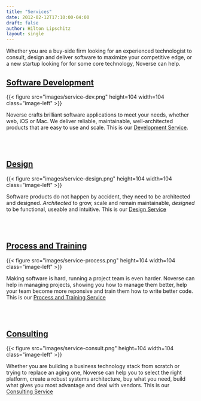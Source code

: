 ```yaml
---
title: "Services"
date: 2012-02-12T17:10:00-04:00
draft: false
author: Hilton Lipschitz
layout: single
---
```


Whether you are a buy-side firm looking for an experienced technologist to consult, design and deliver software to maximize your competitive edge, or a new startup looking for for some core technology, Noverse can help.

## <a href="development">Software Development</a>

{{< figure src="images/service-dev.png" height=104 width=104 class="image-left" >}}

Noverse crafts brilliant software applications to meet your needs, whether web, iOS or Mac.  We deliver reliable, maintainable, well-architected products that are easy to use and scale. This is our <a href="/services/development">Development Service</a>.

<br/>
<br/>

## <a href="design">Design</a>

{{< figure src="images/service-design.png" height=104 width=104 class="image-left" >}}

Software products do not happen by accident, they need to be architected and designed. *Architected* to grow, scale and remain maintainable, *designed* to be functional, useable and intuitive. This is our <a href="/services/design">Design Service</a>

<br/>
<br/>

## <a href="process">Process and Training</a>

{{< figure src="images/service-process.png" height=104 width=104 class="image-left" >}}

Making software is hard, running a project team is even harder. Noverse can help in managing projects, showing you how to manage them better, help your team become more reponsive and train them how to write better code. This is our <a href="/services/process">Process and Training Service</a>

<br/>
<br/>

## <a href="consulting">Consulting</a>

{{< figure src="images/service-consult.png" height=104 width=104 class="image-left" >}}

Whether you are building a business technology stack from scratch or trying to replace an aging one, Noverse can help you to select the right platform, create a robust systems architecture, buy what you need, build what gives you most advantage and deal with vendors. This is our <a href="/services/consulting">Consulting Service</a>
